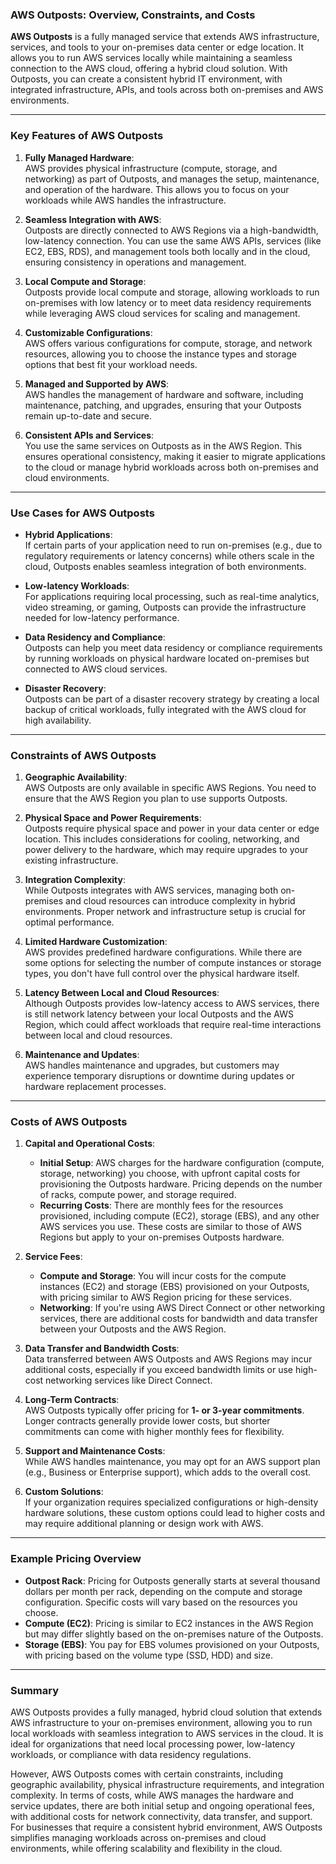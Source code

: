 ### AWS Outposts: Overview, Constraints, and Costs

**AWS Outposts** is a fully managed service that extends AWS infrastructure, services, and tools to your on-premises data center or edge location. It allows you to run AWS services locally while maintaining a seamless connection to the AWS cloud, offering a hybrid cloud solution. With Outposts, you can create a consistent hybrid IT environment, with integrated infrastructure, APIs, and tools across both on-premises and AWS environments.

---

### **Key Features of AWS Outposts**

1. **Fully Managed Hardware**:  
   AWS provides physical infrastructure (compute, storage, and networking) as part of Outposts, and manages the setup, maintenance, and operation of the hardware. This allows you to focus on your workloads while AWS handles the infrastructure.

2. **Seamless Integration with AWS**:  
   Outposts are directly connected to AWS Regions via a high-bandwidth, low-latency connection. You can use the same AWS APIs, services (like EC2, EBS, RDS), and management tools both locally and in the cloud, ensuring consistency in operations and management.

3. **Local Compute and Storage**:  
   Outposts provide local compute and storage, allowing workloads to run on-premises with low latency or to meet data residency requirements while leveraging AWS cloud services for scaling and management.

4. **Customizable Configurations**:  
   AWS offers various configurations for compute, storage, and network resources, allowing you to choose the instance types and storage options that best fit your workload needs.

5. **Managed and Supported by AWS**:  
   AWS handles the management of hardware and software, including maintenance, patching, and upgrades, ensuring that your Outposts remain up-to-date and secure.

6. **Consistent APIs and Services**:  
   You use the same services on Outposts as in the AWS Region. This ensures operational consistency, making it easier to migrate applications to the cloud or manage hybrid workloads across both on-premises and cloud environments.

---

### **Use Cases for AWS Outposts**

- **Hybrid Applications**:  
  If certain parts of your application need to run on-premises (e.g., due to regulatory requirements or latency concerns) while others scale in the cloud, Outposts enables seamless integration of both environments.

- **Low-latency Workloads**:  
  For applications requiring local processing, such as real-time analytics, video streaming, or gaming, Outposts can provide the infrastructure needed for low-latency performance.

- **Data Residency and Compliance**:  
  Outposts can help you meet data residency or compliance requirements by running workloads on physical hardware located on-premises but connected to AWS cloud services.

- **Disaster Recovery**:  
  Outposts can be part of a disaster recovery strategy by creating a local backup of critical workloads, fully integrated with the AWS cloud for high availability.

---

### **Constraints of AWS Outposts**

1. **Geographic Availability**:  
   AWS Outposts are only available in specific AWS Regions. You need to ensure that the AWS Region you plan to use supports Outposts.

2. **Physical Space and Power Requirements**:  
   Outposts require physical space and power in your data center or edge location. This includes considerations for cooling, networking, and power delivery to the hardware, which may require upgrades to your existing infrastructure.

3. **Integration Complexity**:  
   While Outposts integrates with AWS services, managing both on-premises and cloud resources can introduce complexity in hybrid environments. Proper network and infrastructure setup is crucial for optimal performance.

4. **Limited Hardware Customization**:  
   AWS provides predefined hardware configurations. While there are some options for selecting the number of compute instances or storage types, you don't have full control over the physical hardware itself.

5. **Latency Between Local and Cloud Resources**:  
   Although Outposts provides low-latency access to AWS services, there is still network latency between your local Outposts and the AWS Region, which could affect workloads that require real-time interactions between local and cloud resources.

6. **Maintenance and Updates**:  
   AWS handles maintenance and upgrades, but customers may experience temporary disruptions or downtime during updates or hardware replacement processes.

---

### **Costs of AWS Outposts**

1. **Capital and Operational Costs**:
    - **Initial Setup**: AWS charges for the hardware configuration (compute, storage, networking) you choose, with upfront capital costs for provisioning the Outposts hardware. Pricing depends on the number of racks, compute power, and storage required.
    - **Recurring Costs**: There are monthly fees for the resources provisioned, including compute (EC2), storage (EBS), and any other AWS services you use. These costs are similar to those of AWS Regions but apply to your on-premises Outposts hardware.

2. **Service Fees**:
    - **Compute and Storage**: You will incur costs for the compute instances (EC2) and storage (EBS) provisioned on your Outposts, with pricing similar to AWS Region pricing for these services.
    - **Networking**: If you're using AWS Direct Connect or other networking services, there are additional costs for bandwidth and data transfer between your Outposts and the AWS Region.

3. **Data Transfer and Bandwidth Costs**:  
   Data transferred between AWS Outposts and AWS Regions may incur additional costs, especially if you exceed bandwidth limits or use high-cost networking services like Direct Connect.

4. **Long-Term Contracts**:  
   AWS Outposts typically offer pricing for **1- or 3-year commitments**. Longer contracts generally provide lower costs, but shorter commitments can come with higher monthly fees for flexibility.

5. **Support and Maintenance Costs**:  
   While AWS handles maintenance, you may opt for an AWS support plan (e.g., Business or Enterprise support), which adds to the overall cost.

6. **Custom Solutions**:  
   If your organization requires specialized configurations or high-density hardware solutions, these custom options could lead to higher costs and may require additional planning or design work with AWS.

---

### **Example Pricing Overview**
- **Outpost Rack**: Pricing for Outposts generally starts at several thousand dollars per month per rack, depending on the compute and storage configuration. Specific costs will vary based on the resources you choose.
- **Compute (EC2)**: Pricing is similar to EC2 instances in the AWS Region but may differ slightly based on the on-premises nature of the Outposts.
- **Storage (EBS)**: You pay for EBS volumes provisioned on your Outposts, with pricing based on the volume type (SSD, HDD) and size.

---

### **Summary**

AWS Outposts provides a fully managed, hybrid cloud solution that extends AWS infrastructure to your on-premises environment, allowing you to run local workloads with seamless integration to AWS services in the cloud. It is ideal for organizations that need local processing power, low-latency workloads, or compliance with data residency regulations.

However, AWS Outposts comes with certain constraints, including geographic availability, physical infrastructure requirements, and integration complexity. In terms of costs, while AWS manages the hardware and service updates, there are both initial setup and ongoing operational fees, with additional costs for network connectivity, data transfer, and support. For businesses that require a consistent hybrid environment, AWS Outposts simplifies managing workloads across on-premises and cloud environments, while offering scalability and flexibility in the cloud.
